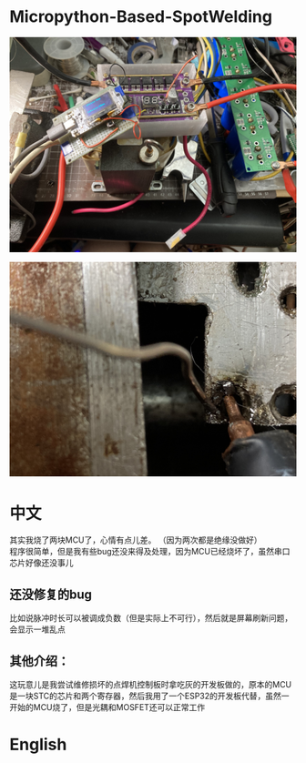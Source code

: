 # Micropython-Based-SpotWelding
![](IMG_6074.jpeg)

![](IMG_6075.jpeg)
# 中文
其实我烧了两块MCU了，心情有点儿差。 （因为两次都是绝缘没做好）<br>
程序很简单，但是我有些bug还没来得及处理，因为MCU已经烧坏了，虽然串口芯片好像还没事儿
## 还没修复的bug
比如说脉冲时长可以被调成负数（但是实际上不可行），然后就是屏幕刷新问题，会显示一堆乱点
## 其他介绍：
这玩意儿是我尝试维修损坏的点焊机控制板时拿吃灰的开发板做的，原本的MCU是一块STC的芯片和两个寄存器，然后我用了一个ESP32的开发板代替，虽然一开始的MCU烧了，但是光耦和MOSFET还可以正常工作
# English
